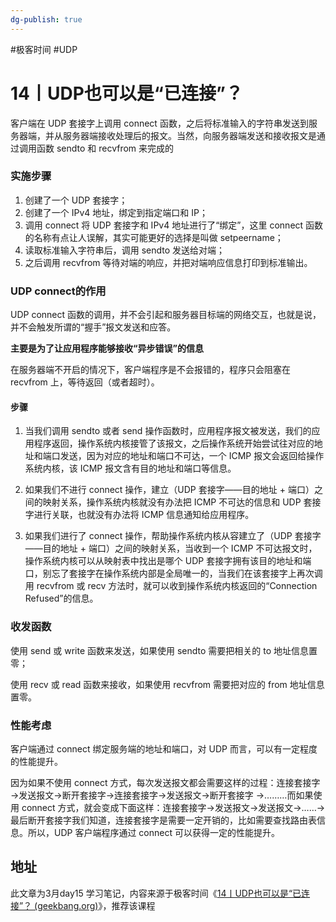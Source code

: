 ```yaml
---
dg-publish: true
---
```


#极客时间 #UDP 

# 14丨UDP也可以是“已连接”？

客户端在 UDP 套接字上调用 connect 函数，之后将标准输入的字符串发送到服务器端，并从服务器端接收处理后的报文。当然，向服务器端发送和接收报文是通过调用函数 sendto 和 recvfrom 来完成的

### 实施步骤

1. 创建了一个 UDP 套接字；
2. 创建了一个 IPv4 地址，绑定到指定端口和 IP；
3. 调用 connect 将 UDP 套接字和 IPv4 地址进行了“绑定”，这里 connect 函数的名称有点让人误解，其实可能更好的选择是叫做 setpeername；
4. 读取标准输入字符串后，调用 sendto 发送给对端；
5. 之后调用 recvfrom 等待对端的响应，并把对端响应信息打印到标准输出。


### UDP connect的作用

UDP connect 函数的调用，并不会引起和服务器目标端的网络交互，也就是说，并不会触发所谓的“握手”报文发送和应答。

**主要是为了让应用程序能够接收“异步错误”的信息**

在服务器端不开启的情况下，客户端程序是不会报错的，程序只会阻塞在 recvfrom 上，等待返回（或者超时）。

#### 步骤

1. 当我们调用 sendto 或者 send 操作函数时，应用程序报文被发送，我们的应用程序返回，操作系统内核接管了该报文，之后操作系统开始尝试往对应的地址和端口发送，因为对应的地址和端口不可达，一个 ICMP 报文会返回给操作系统内核，该 ICMP 报文含有目的地址和端口等信息。

2. 如果我们不进行 connect 操作，建立（UDP 套接字——目的地址 + 端口）之间的映射关系，操作系统内核就没有办法把 ICMP 不可达的信息和 UDP 套接字进行关联，也就没有办法将 ICMP 信息通知给应用程序。

3. 如果我们进行了 connect 操作，帮助操作系统内核从容建立了（UDP 套接字——目的地址 + 端口）之间的映射关系，当收到一个 ICMP 不可达报文时，操作系统内核可以从映射表中找出是哪个 UDP 套接字拥有该目的地址和端口，别忘了套接字在操作系统内部是全局唯一的，当我们在该套接字上再次调用 recvfrom 或 recv 方法时，就可以收到操作系统内核返回的“Connection Refused”的信息。

### 收发函数

使用 send 或 write 函数来发送，如果使用 sendto 需要把相关的 to 地址信息置零；

使用 recv 或 read 函数来接收，如果使用 recvfrom 需要把对应的 from 地址信息置零。

### 性能考虑

客户端通过 connect 绑定服务端的地址和端口，对 UDP 而言，可以有一定程度的性能提升。

因为如果不使用 connect 方式，每次发送报文都会需要这样的过程：连接套接字→发送报文→断开套接字→连接套接字→发送报文→断开套接字 →………而如果使用 connect 方式，就会变成下面这样：连接套接字→发送报文→发送报文→……→最后断开套接字我们知道，连接套接字是需要一定开销的，比如需要查找路由表信息。所以，UDP 客户端程序通过 connect 可以获得一定的性能提升。

## 地址

此文章为3月day15 学习笔记，内容来源于极客时间《[14丨UDP也可以是“已连接”？ (geekbang.org)](https://time.geekbang.org/column/article/129807)》，推荐该课程
